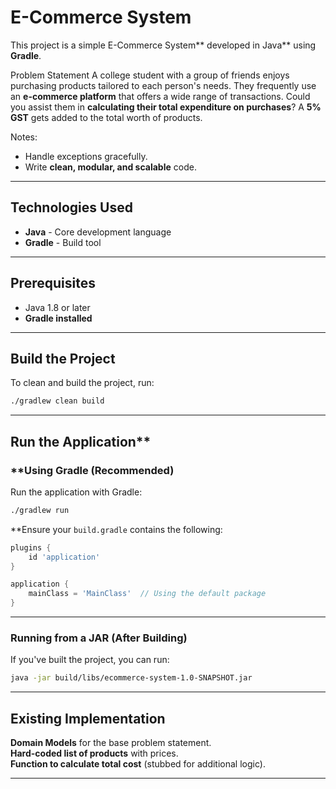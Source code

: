 # E-Commerce System  

This project is a simple E-Commerce System** developed in Java** using **Gradle**.  

Problem Statement
A college student with a group of friends enjoys purchasing products tailored to each person's needs. They frequently use an **e-commerce platform** that offers a wide range of transactions. Could you assist them in **calculating their total expenditure on purchases**? A **5% GST** gets added to the total worth of products.  

 Notes:
- Handle exceptions gracefully.  
- Write **clean, modular, and scalable** code.  

---

##  Technologies Used
- **Java** - Core development language  
- **Gradle** - Build tool  

---

##  Prerequisites 
- Java 1.8 or later
- **Gradle installed**  

---

##  Build the Project  
To clean and build the project, run:  
```sh
./gradlew clean build
```

---

##  Run the Application**  

### **Using Gradle (Recommended)
Run the application with Gradle:  
```sh
./gradlew run
```
 **Ensure your `build.gradle` contains the following:
```gradle
plugins {
    id 'application'
}

application {
    mainClass = 'MainClass'  // Using the default package
}
```

---

### Running from a JAR (After Building) 
If you've built the project, you can run:  
```sh
java -jar build/libs/ecommerce-system-1.0-SNAPSHOT.jar
```

---

## **Existing Implementation**  
**Domain Models** for the base problem statement.  
**Hard-coded list of products** with prices.  
 **Function to calculate total cost** (stubbed for additional logic).  

---

